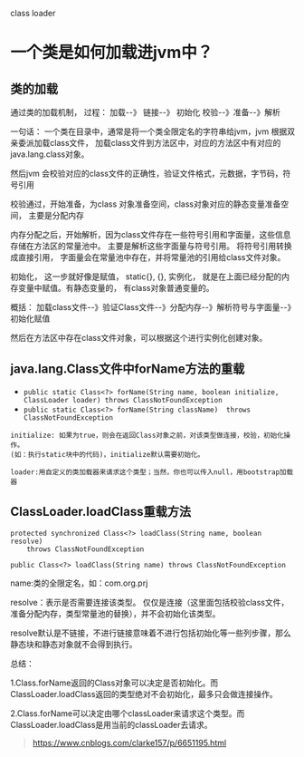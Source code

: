 class loader

# 一个类是如何加载进jvm中？

## 类的加载

通过类的加载机制， 过程：
加载--》 链接--》 初始化
		校验--》准备--》解析

一句话： 一个类在目录中，通常是将一个类全限定名的字符串给jvm，jvm 根据双亲委派加载class文件，
加载class文件到方法区中，对应的方法区中有对应的java.lang.class对象。

然后jvm 会校验对应的class文件的正确性，验证文件格式，元数据，字节码，符号引用

校验通过，开始准备，为class 对象准备空间，class对象对应的静态变量准备空间， 主要是分配内存

内存分配之后，开始解析，因为class文件存在一些符号引用和字面量，这些信息存储在方法区的常量池中。 
主要是解析这些字面量与符号引用。
将符号引用转换成直接引用， 字面量会在常量池中存在，并将常量池的引用给class文件对象。

初始化， 这一步就好像是赋值， static{}, {}, 实例化， 就是在上面已经分配的内存变量中赋值。有静态变量的，
有class对象普通变量的。

概括： 加载class文件--》验证Class文件--》分配内存--》解析符号与字面量--》初始化赋值

然后在方法区中存在class文件对象，可以根据这个进行实例化创建对象。

## java.lang.Class文件中forName方法的重载
-	 `public static Class<?> forName(String name, boolean initialize,
                   ClassLoader loader)
        throws ClassNotFoundException`
-	`public static Class<?> forName(String className) 
                throws ClassNotFoundException`


```
initialize: 如果为true，则会在返回Class对象之前，对该类型做连接，校验，初始化操作。
(如：执行static块中的代码)，initialize默认需要初始化。

loader:用自定义的类加载器来请求这个类型；当然，你也可以传入null，用bootstrap加载器

```

## ClassLoader.loadClass重载方法
```
protected synchronized Class<?> loadClass(String name, boolean resolve)
    throws ClassNotFoundException

public Class<?> loadClass(String name) throws ClassNotFoundException 
```

name:类的全限定名，如：com.org.prj

resolve：表示是否需要连接该类型。 仅仅是连接（这里面包括校验class文件，准备分配内存，类型常量池的替换），并不会初始化该类型。

resolve默认是不链接，不进行链接意味着不进行包括初始化等一些列步骤，那么静态块和静态对象就不会得到执行。

总结：

1.Class.forName返回的Class对象可以决定是否初始化。而ClassLoader.loadClass返回的类型绝对不会初始化，最多只会做连接操作。

2.Class.forName可以决定由哪个classLoader来请求这个类型。而ClassLoader.loadClass是用当前的classLoader去请求。




>https://www.cnblogs.com/clarke157/p/6651195.html

